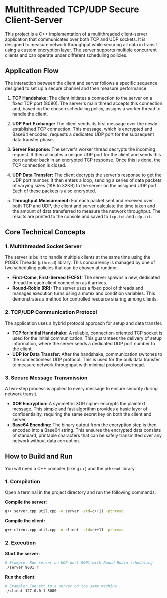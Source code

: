 # Multithreaded TCP/UDP Secure Client-Server

This project is a C++ implementation of a multithreaded client-server application that communicates over both TCP and UDP sockets. It is designed to measure network throughput while securing all data in transit using a custom encryption layer. The server supports multiple concurrent clients and can operate under different scheduling policies.

## Application Flow

The interaction between the client and server follows a specific sequence designed to set up a secure channel and then measure performance.

1.  **TCP Handshake:** The client initiates a connection to the server on a fixed TCP port (8080). The server's main thread accepts this connection and, based on the chosen scheduling policy, assigns a worker thread to handle the client.

2.  **UDP Port Exchange:** The client sends its first message over the newly established TCP connection. This message, which is encrypted and Base64 encoded, requests a dedicated UDP port for the subsequent data transfer phase.

3.  **Server Response:** The server's worker thread decrypts the incoming request. It then allocates a unique UDP port for the client and sends this port number back in an encrypted TCP response. Once this is done, the TCP connection is closed.

4.  **UDP Data Transfer:** The client decrypts the server's response to get the UDP port number. It then enters a loop, sending a series of data packets of varying sizes (1KB to 32KB) to the server on the assigned UDP port. Each of these packets is also encrypted.

5.  **Throughput Measurement:** For each packet sent and received over both TCP and UDP, the client and server calculate the time taken and the amount of data transferred to measure the network throughput. The results are printed to the console and saved to `tcp.txt` and `udp.txt`.

## Core Technical Concepts

### 1. Multithreaded Socket Server

The server is built to handle multiple clients at the same time using the POSIX Threads (`pthread`) library. This concurrency is managed by one of two scheduling policies that can be chosen at runtime:

* **First-Come, First-Served (FCFS):** The server spawns a new, dedicated thread for each client connection as it arrives.
* **Round-Robin (RR):** The server uses a fixed pool of threads and manages execution turns using a mutex and condition variables. This demonstrates a method for controlled resource sharing among clients.

### 2. TCP/UDP Communication Protocol

The application uses a hybrid protocol approach for setup and data transfer.

* **TCP for Initial Handshake:** A reliable, connection-oriented TCP socket is used for the initial communication. This guarantees the delivery of setup information, where the server sends a dedicated UDP port number to the client.
* **UDP for Data Transfer:** After the handshake, communication switches to the connectionless UDP protocol. This is used for the bulk data transfer to measure network throughput with minimal protocol overhead.

### 3. Secure Message Transmission

A two-step process is applied to every message to ensure security during network transit.

* **XOR Encryption:** A symmetric XOR cipher encrypts the plaintext message. This simple and fast algorithm provides a basic layer of confidentiality, requiring the same secret key on both the client and server.
* **Base64 Encoding:** The binary output from the encryption step is then encoded into a Base64 string. This ensures the encrypted data consists of standard, printable characters that can be safely transmitted over any network without data corruption.

## How to Build and Run

You will need a C++ compiler (like g++) and the `pthread` library.

### 1. Compilation

Open a terminal in the project directory and run the following commands:

**Compile the server:**
```sh
g++ server.cpp util.cpp -o server -std=c++11 -pthread
```

**Compile the client:**
```sh
g++ client.cpp util.cpp -o client -std=c++11 -pthread
```

### 2. Execution

**Start the server:**
```sh
# Example: Run server on UDP port 9001 with Round-Robin scheduling
./server 9001 r
```
**Run the client:**
```sh
# Example: Connect to a server on the same machine
./client 127.0.0.1 8080
```
